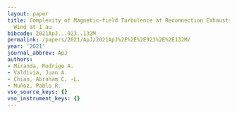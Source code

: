 ```yaml
---
layout: paper
title: Complexity of Magnetic-field Turbulence at Reconnection Exhausts in the Solar
  Wind at 1 au
bibcode: 2021ApJ...923..132M
permalink: /papers/2021/ApJ/2021ApJ%2E%2E%2E923%2E%2E132M/
year: '2021'
journal_abbrev: ApJ
authors:
- Miranda, Rodrigo A.
- Valdivia, Juan A.
- Chian, Abraham C. -L.
- Muñoz, Pablo R.
vso_source_keys: {}
vso_instrument_keys: {}
---
```


